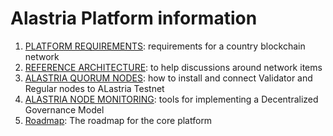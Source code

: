 # Alastria Platform information

1. [PLATFORM REQUIREMENTS](Requirements/Platform-requirements.md): requirements for a country blockchain network
2. [REFERENCE ARCHITECTURE](Requirements/Reference-architecture.md): to help discussions around network items
3. [ALASTRIA QUORUM NODES](https://github.com/alastria/alastria-node): how to install and connect Validator and Regular nodes to ALastria Testnet
4. [ALASTRIA NODE MONITORING](https://github.com/alastria/monitor): tools for implementing a Decentralized Governance Model
5. [Roadmap](Roadmap/roadmap.html): The roadmap for the core platform
